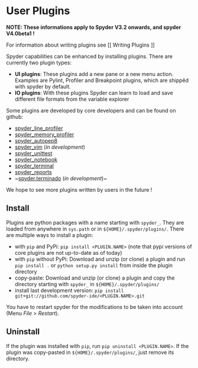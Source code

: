 # User Plugins

**NOTE: These informations apply to Spyder V3.2 onwards, and spyder V4.0beta1 !**


For information about writing plugins see [[ Writing Plugins ]]

Spyder capabilities can be enhanced by installing plugins. There are currently two plugin types:

* **UI plugins**: These plugins add a new pane or a new menu action. Examples are Pylint, Profiler and Breakpoint plugins, which are shippêd with spyder by default.
* **IO plugins**: With these plugins Spyder can learn to load and save different file formats from the variable explorer

Some plugins are developed by core developers and can be found on github:
* [spyder_line_profiler](https://github.com/spyder-ide/spyder-line-profiler)
* [spyder_memory_profiler](https://github.com/spyder-ide/spyder-memory-profiler)
* [spyder_autopep8](https://github.com/spyder-ide/spyder-autopep8)
* [spyder_vim](https://github.com/spyder-ide/spyder-vim) (_in development_)
* [spyder_unittest](https://github.com/spyder-ide/spyder-unittest)
* [spyder_notebook](https://github.com/spyder-ide/spyder-notebook)
* [spyder_terminal](https://github.com/spyder-ide/spyder-terminal)
* [spyder_reports](https://github.com/spyder-ide/spyder-reports)
* ~[spyder.terminado](https://github.com/spyder-ide/spyder.terminado) (_in development_)~

We hope to see more plugins written by users in the future !

## Install
Plugins are python packages with a name starting with `spyder_`. They are loaded from anywhere in `sys.path` or in `${HOME}/.spyder/plugins/`. There are multiple ways to install a plugin:
* with `pip` and PyPi: `pip install <PLUGIN.NAME>` (note that pypi versions of core plugins are not up-to-date as of today)
* with `pip` without PyPi: Download and unzip (or clone) a plugin and run `pip install .` or `python setup.py install` from inside the plugin  directory
* copy-paste: Download and unzip (or clone) a plugin and copy the directory starting with `spyder_` in `${HOME}/.spyder/plugins/`
* install last development version: `pip install git+git://github.com/spyder-ide/<PLUGIN.NAME>.git`

You have to restart spyder for the modifications to be taken into account (Menu _File_ > _Restart_).

## Uninstall
If the plugin was installed with `pip`, run `pip uninstall <PLUGIN.NAME>`.
If the plugin was copy-pasted in `${HOME}/.spyder/plugins/`, just remove its directory.